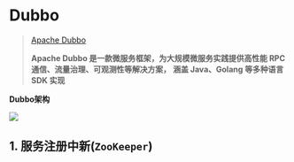 # Dubbo

>[Apache Dubbo](https://dubbo.apache.org/zh/)
>
>**Apache Dubbo 是一款微服务框架，为大规模微服务实践提供高性能 RPC 通信、流量治理、可观测性等解决方案，**
>**涵盖 Java、Golang 等多种语言 SDK 实现**

 **Dubbo架构**

![](https://dubbo.apache.org/imgs/architecture.png)

## 1. 服务注册中新(`ZooKeeper`)

